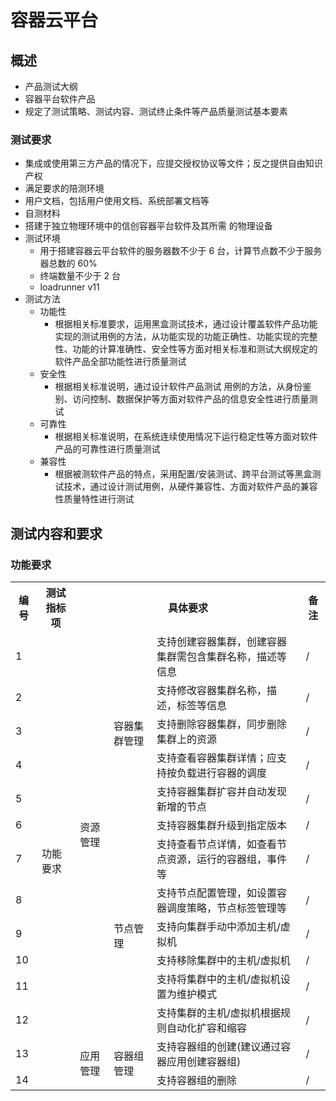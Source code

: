 # 容器云平台

## 概述

- 产品测试大纲
- 容器平台软件产品
- 规定了测试策略、测试内容、测试终止条件等产品质量测试基本要素

### 测试要求

- 集成或使用第三方产品的情况下，应提交授权协议等文件；反之提供自由知识产权
- 满足要求的陪测环境
- 用户文档，包括用户使用文档、系统部署文档等
- 自测材料
- 搭建于独立物理环境中的信创容器平台软件及其所需
的物理设备
- 测试环境
    - 用于搭建容器云平台软件的服务器数不少于 6 台，计算节点数不少于服务器总数的 60%
    - 终端数量不少于 2 台
    - loadrunner v11
- 测试方法
    - 功能性
        - 根据相关标准要求，运用黑盒测试技术，通过设计覆盖软件产品功能实现的测试用例的方法，从功能实现的功能正确性、功能实现的完整性、功能的计算准确性、安全性等方面对相关标准和测试大纲规定的软件产品全部功能性进行质量测试
    - 安全性
        - 根据相关标准说明，通过设计软件产品测试 用例的方法，从身份鉴别、访问控制、数据保护等方面对软件产品的信息安全性进行质量测试
    - 可靠性
        - 根据相关标准说明，在系统连续使用情况下运行稳定性等方面对软件产品的可靠性进行质量测试
    - 兼容性
        - 根据被测软件产品的特点，采用配置/安装测试、跨平台测试等黑盒测试技术，通过设计测试用例，从硬件兼容性、方面对软件产品的兼容性质量特性进行测试

## 测试内容和要求

### 功能要求

<table>
    <tr>
        <th>编号</th>
        <th>测试指标项</th>
        <th colspan="3">具体要求</th>
        <th>备注</th>
    </tr>
    <tr>
        <td>1</td>
        <td rowspan="103">功能要求</td>
        <td rowspan="12">资源管理</td>
        <td rowspan="6">容器集群管理</td>
        <td>支持创建容器集群，创建容器集群需包含集群名称，描述等信息</td>
        <td>/</td>
    </tr>
    <tr>
        <td>2</td>
        <td>支持修改容器集群名称，描述，标签等信息</td>
        <td>/</td>
    </tr>
    <tr>
        <td>3</td>
        <td>支持删除容器集群，同步删除集群上的资源</td>
        <td>/</td>
    </tr>
    <tr>
        <td>4</td>
        <td>支持查看容器集群详情；应支持按负载进行容器的调度</td>
        <td>/</td>
    </tr>
    <tr>
        <td>5</td>
        <td>支持容器集群扩容并自动发现新增的节点</td>
        <td>/</td>
    </tr>
    <tr>
        <td>6</td>
        <td>支持容器集群升级到指定版本</td>
        <td>/</td>
    </tr>
    <tr>
        <td>7</td>
        <td rowspan="6">节点管理</td>
        <td>支持查看节点详情，如查看节点资源，运行的容器组，事件等</td>
        <td>/</td>
    </tr>
    <tr>
        <td>8</td>
        <td>支持节点配置管理，如设置容器调度策略，节点标签管理等</td>
        <td>/</td>
    </tr>
    <tr>
        <td>9</td>
        <td>支持向集群手动中添加主机/虚拟机</td>
        <td>/</td>
    </tr>
    <tr>
        <td>10</td>
        <td>支持移除集群中的主机/虚拟机</td>
        <td>/</td>
    </tr>
    <tr>
        <td>11</td>
        <td>支持将集群中的主机/虚拟机设置为维护模式</td>
        <td>/</td>
    </tr>
    <tr>
        <td>12</td>
        <td>支持集群的主机/虚拟机根据规则自动化扩容和缩容</td>
        <td>/</td>
    </tr>
    <tr>
        <td>13</td>
        <td rowspan="58">应用管理</td>
        <td rowspan="15">容器组管理</td>
        <td>支持容器组的创建(建议通过容器应用创建容器组)</td>
        <td>/</td>
    </tr>
    <tr>
        <td>14</td>
        <td>支持容器组的删除</td>
        <td>/</td>
    </tr>
</table>